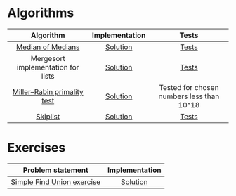 # Algorithms
| Algorithm        | Implementation           | Tests  |
|:-------------:|:-------------:|:-----:|
| [Median of Medians](https://en.wikipedia.org/wiki/Median_of_medians)      | [Solution](https://github.com/maciektr/Algorithms/blob/master/MedianOfMedians/solution.cpp) | [Tests](https://github.com/maciektr/Algorithms/blob/master/MedianOfMedians/tests.py) |
| Mergesort implementation for lists | [Solution](https://github.com/maciektr/Algorithms/blob/master/MergeSortLists/solution.cpp) | [Tests](https://github.com/maciektr/Algorithms/blob/master/MergeSortLists/tests.py) |
| [Miller–Rabin primality test](https://en.wikipedia.org/wiki/Miller%E2%80%93Rabin_primality_test) | [Solution](https://github.com/maciektr/Algorithms/blob/master/MillerRabinTest/solution.cpp) | Tested for chosen numbers less than 10^18 |
| [Skiplist](https://en.wikipedia.org/wiki/Skip_list) | [Solution](https://github.com/maciektr/Algorithms/blob/master/Skiplist/solution.c) | [Tests](https://github.com/maciektr/Algorithms/blob/master/Skiplist/tests.py)

# Exercises
| Problem statement | Implementation |
|:-------------:|:-------------:|
| [Simple Find Union exercise](https://github.com/maciektr/Algorithms/blob/master/Exercises/1_FindUnion/problem.md) | [Solution](https://github.com/maciektr/Algorithms/blob/master/Exercises/1_FindUnion/solution.cpp) |
